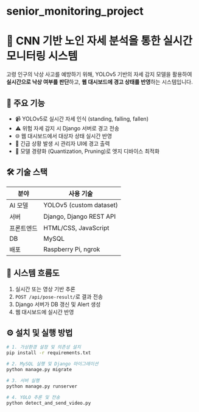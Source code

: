 # senior_monitoring_project
# 🧓 CNN 기반 노인 자세 분석을 통한 실시간 모니터링 시스템

고령 인구의 낙상 사고를 예방하기 위해, YOLOv5 기반의 자세 감지 모델을 활용하여 **실시간으로 낙상 여부를 판단**하고, **웹 대시보드에 경고 상태를 반영**하는 시스템입니다.

## 📌 주요 기능

- 📹 YOLOv5로 실시간 자세 인식 (standing, falling, fallen)
- ⚠️ 위험 자세 감지 시 Django 서버로 경고 전송
- 🌐 웹 대시보드에서 대상자 상태 실시간 반영
- 🔔 긴급 상황 발생 시 관리자 UI에 경고 출력
- 🧠 모델 경량화 (Quantization, Pruning)로 엣지 디바이스 최적화

## 🛠 기술 스택

| 분야       | 사용 기술                  |
|------------|----------------------------|
| AI 모델     | YOLOv5 (custom dataset)     |
| 서버       | Django, Django REST API     |
| 프론트엔드 | HTML/CSS, JavaScript        |
| DB        | MySQL                       |
| 배포       | Raspberry Pi, ngrok         |


## 📡 시스템 흐름도

1. 실시간 또는 영상 기반 추론
2. `POST /api/pose-result/`로 결과 전송
3. Django 서버가 DB 갱신 및 Alert 생성
4. 웹 대시보드에 실시간 반영

## ⚙️ 설치 및 실행 방법

```bash
# 1. 가상환경 설정 및 의존성 설치
pip install -r requirements.txt

# 2. MySQL 실행 및 Django 마이그레이션
python manage.py migrate

# 3. 서버 실행
python manage.py runserver

# 4. YOLO 추론 및 전송
python detect_and_send_video.py
